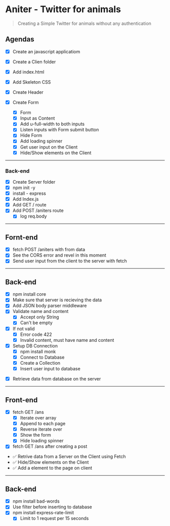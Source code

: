 # Aniter - Twitter for animals

> Creating a Simple Twitter for animals without any authentication

## Agendas

- [x] Create an javascript applicatiom
- [x] Create a Clien folder
- [x] Add index.html
- [x] Add Skeleton CSS

- [x] Create Header
- [x] Create Form

  - [x] Form
  - [x] Input as Content
  - [x] Add u-full-width to both inputs
  - [x] Listen inputs with Form submit button
  - [x] Hide Form
  - [x] Add loading spinner

  * [x] Get user input on the Client
  * [x] Hide/Show elements on the Client

---

### Back-end

- [x] Create Server folder
- [x] npm init -y
- [x] install - express
- [x] Add Index.js
- [x] Add GET / route
- [x] Add POST /aniters route
  - [x] log req.body

---

## Fornt-end

- [x] fetch POST /aniters with from data
- [x] See the CORS error and revel in this moment
- [x] Send user input from the client to the server with fetch

---

## Back-end

- [x] npm install core
- [x] Make sure that server is recieving the data
- [x] Add JSON body parser middleware
- [x] Validate name and content
  - [x] Accept only String
  - [x] Can't be empty
- [x] If not valid
  - [x] Error code 422
  - [x] Invalid content, must have name and content
- [x] Setup DB Connection
  - [x] npm install monk
  - [x] Connect to Database
  - [x] Create a Collection
  * [x] Insert user input to database

* [x] Retrieve data from database on the server

---

## Front-end

- [x] fetch GET /ans
  - [x] Iterate over array
  - [x] Append to each page
  - [x] Reverse iterate over
  - [x] Show the form
  - [x] Hide loading spinner
- [x] fetch GET /ans after creating a post

* ✅ Retrive data from a Server on the Client using Fetch
* ✅ Hide/Show elements on the Client
* ✅ Add a element to the page on client

---

## Back-end

- [x] npm install bad-words
- [x] Use filter before inserting to database
- [x] npm install express-rate-limit
  - [x] Limit to 1 request per 15 seconds
